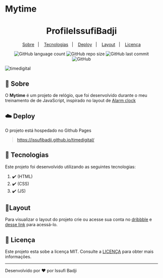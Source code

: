 # Mytime
<h1 align="center" color=" ">
   ProfileIssufiBadji
</h1>

<p align="center">
    <a href="#book-sobre">Sobre</a>&nbsp;&nbsp;&nbsp;|&nbsp;&nbsp;&nbsp;
    <a href="#rocket-tecnologias">Tecnologias</a>&nbsp;&nbsp;&nbsp;|&nbsp;&nbsp;&nbsp;
    <a href="#cloud-deploy">Deploy</a>&nbsp;&nbsp;&nbsp;|&nbsp;&nbsp;&nbsp;
    <a href="#layout">Layout</a>&nbsp;&nbsp;&nbsp;|&nbsp;&nbsp;&nbsp;
    <a href="#memo-licença">Licença</a>
</p>

<p align="center">
   
   <img alt="GitHub language count" src="https://img.shields.io/github/languages/count/issufibadji/mytime?style=flat-square">

   <img alt="GitHub repo size" src="https://img.shields.io/github/repo-size/issufibadji/mytime?style=flat-square">

   <img alt="GitHub last commit" src="https://img.shields.io/github/last-commit/issufibadji/mytime?style=flat-square">

   <img alt="GitHub" src="https://img.shields.io/github/license/issufibadji/mytime?style=flat-square">
</p>

![timedigital](https://github.com/issufibadji/github-user/blob/master/timedigital.png)

## :book: Sobre
O **Mytime**
 é um projeto de relógio, que foi desenvolvido durante o meu treinamento de de JavaScript, inspirado no layout de [Alarm clock](https://dribbble.com/shots/5958443-Alarm-clock)

## :cloud: Deploy
O projeto está hospedado no Github Pages
>https://issufibadji.github.io/timedigital/

## :rocket: Tecnologias
Este projeto foi desenvolvido utilizando as seguintes tecnologias:
<!-- ❌✔️ -->
1. ✔️ (HTML)
2. ✔️ (CSS)
3. ✔️ (JS)


## 🔖Layout
Para visualizar o layout do projeto crie ou acesse sua conta no [dribbble](dribbble.com) e [desse link](https://dribbble.com/shots/5958443-Alarm-clock) para acessá-lo.

## :memo: Licença
Este projeto esta sobe a licença MIT. Consulte a [LICENÇA](https://github.com/issufibadji/mytime/blob/master/LINCENSE) para obter mais informações.

---

Desenvolvido por :heart: por Issufi Badji










